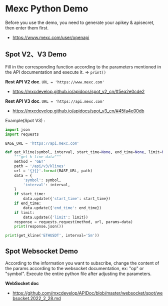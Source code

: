 # Mexc Python Demo

Before you use the demo, you need to generate your apikey & apisecret, then enter them first.

* <https://www.mexc.com/user/openapi>

## Spot V2、V3 Demo 

Fill in the corresponding function according to the parameters mentioned in the API documentation and execute it. => `print()`

**Rest API V2 doc**. `URL = 'https://www.mexc.com'`

* <https://mxcdevelop.github.io/apidocs/spot_v2_cn/#5ea2e0cde2>

**Rest API V3 doc**. `URL = 'https://api.mexc.com'`

* <https://mxcdevelop.github.io/apidocs/spot_v3_cn/#45fa4e00db>

Example(Spot V3) :

```python
import json
import requests

BASE_URL = 'https://api.mexc.com'

def get_kline(symbol, interval, start_time=None, end_time=None, limit=None):
    """get k-line data"""
    method = 'GET'
    path = '/api/v3/klines'
    url = '{}{}'.format(BASE_URL, path)
    data = {
        'symbol': symbol,
        'interval': interval,
    }
    if start_time:
        data.update({'start_time': start_time})
    if end_time:
        data.update({'end_time': end_time})
    if limit:
        data.update({'limit': limit})
    response = requests.request(method, url, params=data)
    print(response.json())

print(get_kline('ETHUSDT', interval='5m'))
```

## Spot Websocket Demo 

According to the information you want to subscribe, change the content of the params according to the websocket documentation, ex: "op" or "symbol".   Execute the entire python file after adjusting the parameters.

**WebSocket doc**

* <https://github.com/mxcdevelop/APIDoc/blob/master/websocket/spot/websocket.2022_2_28.md>

